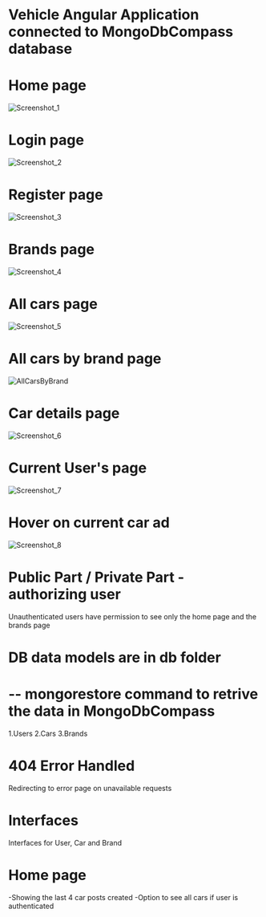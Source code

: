 # Vehicle Angular Application connected to MongoDbCompass database 

# Home page
![Screenshot_1](https://github.com/user-attachments/assets/31768d16-829d-44d2-a345-b3a3bbdf8115)

# Login page
![Screenshot_2](https://github.com/user-attachments/assets/f84309ab-28f9-4005-8860-049573ffd8fc)

# Register page
![Screenshot_3](https://github.com/user-attachments/assets/db7d3560-fb19-4721-844c-07bda29ffdef)

# Brands page
![Screenshot_4](https://github.com/user-attachments/assets/18da3835-8da6-4858-8e97-843632290549)

# All cars page
![Screenshot_5](https://github.com/user-attachments/assets/712d3981-3171-446a-bc32-c6a2b82655fd)

# All cars by brand page
![AllCarsByBrand](https://github.com/user-attachments/assets/db50510c-3e2e-4f76-ae93-ecbacd1bcf5c)

# Car details page
![Screenshot_6](https://github.com/user-attachments/assets/c765b7b5-c1d8-4e73-b596-9cc4e298677f)

# Current User's page
![Screenshot_7](https://github.com/user-attachments/assets/1e386fd1-65f8-4377-a150-7b5796b378c3)

# Hover on current car ad
![Screenshot_8](https://github.com/user-attachments/assets/72091763-92e1-464b-b68b-6249958e2e15)

# Public Part / Private Part - authorizing user
Unauthenticated users have permission to see only the home page and the brands page

# DB data models are in db folder
# -- mongorestore command to retrive the data in MongoDbCompass
1.Users
2.Cars
3.Brands

# 404 Error Handled 
Redirecting to error page on unavailable requests

# Interfaces
Interfaces for User, Car and Brand

# Home page
-Showing the last 4 car posts created
-Option to see all cars if user is authenticated





